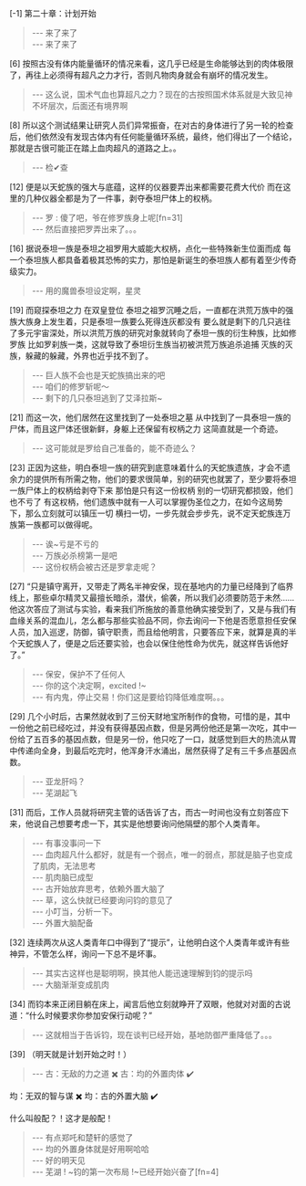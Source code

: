 
[-1] 第二十章：计划开始
>--- 来了来了<br>
>--- 来了来了<br>

[6] 按照古没有体内能量循环的情况来看，这几乎已经是生命能够达到的肉体极限了，再往上必须得有超凡之力才行，否则凡物肉身就会有崩坏的情况发生。
>--- 这么说，国术气血也算超凡之力？现在的古按照国术体系就是大致见神不坏层次，后面还有境界啊<br>

[8] 所以这个测试结果让研究人员们异常振奋，在对古的身体进行了另一轮的检查后，他们依然没有发现古体内有任何能量循环系统，最终，他们得出了一个结论，那就是古很可能正在踏上血肉超凡的道路之上。。
>--- 检✔查<br>

[12] 便是以天蛇族的强大与底蕴，这样的仪器要弄出来都需要花费大代价 而在这里的几种仪器全都是为了一件事，剥夺泰坦尸体上的权柄。
>--- 罗 : 傻了吧，爷在修罗族身上呢[fn=31]<br>
>--- 然后直接把罗弄出来了。。。<br>

[16] 据说泰坦一族是泰坦之祖罗用大威能大权柄，点化一些特殊新生位面而成 每一个泰坦族人都具备着极其恐怖的实力，那怕是新诞生的泰坦族人都有着至少传奇级实力。
>--- 用的魔兽泰坦设定啊，星灵<br>

[19] 而窥探泰坦之力 在双皇登位 泰坦之祖罗沉睡之后，一直都在洪荒万族中的强族大族身上发生着，只是泰坦一族要么死得连灰都没有 要么就是剩下的几只逃往了多元宇宙深处，所以洪荒万族的研究对象就转向了泰坦一族的衍生种族，比如修罗族 比如罗刹族一类，这就导致了泰坦衍生族当初被洪荒万族追杀追捕 灭族的灭族，躲藏的躲藏，外界也近乎找不到了。
>--- 巨人族不会也是天蛇族搞出来的吧<br>
>--- 咱们的修罗斩呢～<br>
>--- 剩下的几只泰坦逃到了艾泽拉斯~<br>

[21] 而这一次，他们居然在这里找到了一处泰坦之墓 从中找到了一具泰坦一族的尸体，而且这尸体还很新鲜，身躯上还保留有权柄之力 这简直就是一个奇迹。
>--- 这可能就是罗给自己准备的，能不奇迹么？<br>

[23] 正因为这些，明白泰坦一族的研究到底意味着什么的天蛇族遗族，才会不遗余力的提供所有所需之物，他们的要求很简单，别的研究也就罢了，至少要将泰坦一族尸体上的权柄给剥夺下来 那怕是只有这一份权柄 别的一切研究都损毁，他们也不亏了 有这权柄，他们遗族中就有一人可以掌握伪圣位之力，在如今这局势下，那么立刻就可以镇压一切 横扫一切，一步先就会步步先，说不定天蛇族连万族第一族都可以做得呢。
>--- 诶~亏是不亏的<br>
>--- 万族必杀榜第一是吧<br>
>--- 这份权柄会被古还是罗拿走呢？<br>

[27] “只是镇守离开，又带走了两名半神安保，现在基地内的力量已经降到了临界线上，那些卓尔精灵又最擅长暗杀，潜伏，偷袭，所以我们必须要防范于未然……他这次答应了测试与实验，看来我们所施放的善意他确实接受到了，又是与我们有血缘关系的混血儿，怎么都与那些实验品不同，你去询问一下他是否愿意担任安保人员，加入巡逻，防御，镇守职责，而且给他明言，只要答应下来，就算是真的半个天蛇族人了，便是之后还要实验，也会以保住他性命为优先，就这样告诉他好了。”
>--- 保安，保护不了任何人<br>
>--- 你的这个决定啊，excited !~<br>
>--- 有内鬼，停止交易！你们这是要给钧降低难度啊。。。<br>

[29] 几个小时后，古果然就收到了三份天财地宝所制作的食物，可惜的是，其中一份他之前已经吃过，并没有获得基因点数，但是另两份他还是第一次吃，其中一份给了五百多的基因点数，但是另一份，他只吃了一口，就感觉到巨大的热流从胃中传递向全身，到最后吃完时，他浑身汗水涌出，居然获得了足有三千多点基因点数。
>--- 亚龙肝吗？<br>
>--- 芜湖起飞<br>

[31] 而后，工作人员就将研究主管的话告诉了古，而古一时间也没有立刻答应下来，他说自己想要考虑一下，其实是他想要询问他隔壁的那个人类青年。
>--- 有事没事问一下<br>
>--- 血肉超凡什么都好，就是有一个弱点，唯一的弱点，那就是脑子也变成了肌肉，无法思考<br>
>--- 肌肉脑已成型<br>
>--- 古开始放弃思考，依赖外置大脑了<br>
>--- 草，这么快就已经要询问钧的意见了<br>
>--- 小叮当，分析一下。<br>
>--- 外置大脑配备<br>

[32] 连续两次从这人类青年口中得到了“提示”，让他明白这个人类青年或许有些神异，不管怎么样，询问一下总不是坏事。
>--- 其实古这样也是聪明啊，换其他人能迅速理解到钧的提示吗<br>
>--- 大脑渐渐变成肌肉<br>

[34] 而钧本来正闭目躺在床上，闻言后他立刻就睁开了双眼，他就对对面的古说道：“什么时候要求你参加安保行动呢？”
>--- 这就相当于告诉钧，现在谈判已经开始，基地防御严重降低了。。。<br>

[39] （明天就是计划开始之时！）
>--- 古：无敌的力之道 ✖️
古：均的外置肉体 ✔️

均：无双的智与谋 ✖️
均：古的外置大脑 ✔️

什么叫般配？！这才是般配！<br>
>--- 有点郑吒和楚轩的感觉了<br>
>--- 均的外置身体就是好用啊哈哈<br>
>--- 好的明天见<br>
>--- 芜湖 ! ~钧的第一次布局 !~已经开始兴奋了[fn=4]<br>
